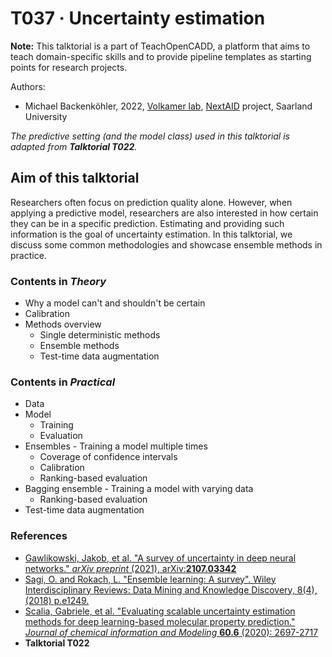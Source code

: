 # T037 · Uncertainty estimation

**Note:** This talktorial is a part of TeachOpenCADD, a platform that aims to teach domain-specific skills and to provide pipeline templates as starting points for research projects.

Authors:

- Michael Backenköhler, 2022, [Volkamer lab](https://volkamerlab.org), [NextAID](https://nextaid.cs.uni-saarland.de/) project, Saarland University


*The predictive setting (and the model class) used in this talktorial is adapted from __Talktorial T022__.*


## Aim of this talktorial

Researchers often focus on prediction quality alone. However, when applying a predictive model, researchers are also interested in how certain they can be in a specific prediction. Estimating and providing such information is the goal of uncertainty estimation. In this talktorial, we discuss some common methodologies and showcase ensemble methods in practice.


### Contents in *Theory*

* Why a model can't and shouldn't be certain
* Calibration
* Methods overview
    * Single deterministic methods
    * Ensemble methods
    * Test-time data augmentation


### Contents in *Practical*
* Data
* Model
    * Training
    * Evaluation
* Ensembles - Training a model multiple times
    * Coverage of confidence intervals
    * Calibration
    * Ranking-based evaluation
* Bagging ensemble - Training a model with varying data
    * Ranking-based evaluation
* Test-time data augmentation


### References
* [Gawlikowski, Jakob, et al. "A survey of uncertainty in deep neural networks." _arXiv preprint_ (2021), arXiv:__2107.03342__](https://arxiv.org/abs/2107.03342)
* [Sagi, O. and Rokach, L. "Ensemble learning: A survey". Wiley Interdisciplinary Reviews: Data Mining and Knowledge Discovery, 8(4), (2018) p.e1249.](https://wires.onlinelibrary.wiley.com/doi/abs/10.1002/widm.1249?casa_token=1RRjvfS1_k4AAAAA%3AdR5WbRw9n8cp8wuVWx4j1ygfElNKbIJ9wXSmIeBd3C61pD1TEqX0bqswzRhNl8vY1rLDEhl29dseag)
* [Scalia, Gabriele, et al. "Evaluating scalable uncertainty estimation methods for deep learning-based molecular property prediction." _Journal of chemical information and Modeling_ __60.6__ (2020): 2697-2717](https://pubs.acs.org/doi/pdf/10.1021/acs.jcim.9b00975)
* __Talktorial T022__

